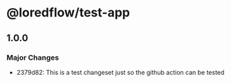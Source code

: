 # @loredflow/test-app

## 1.0.0

### Major Changes

- 2379d82: This is a test changeset just so the github action can be tested
